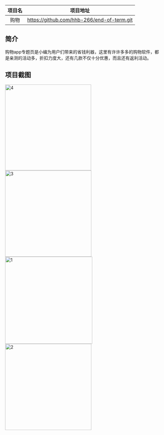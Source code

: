 |项目名    |项目地址                                     |
|:-------:|:-------------------------------------------:|
|购物|https://github.com/hhb-266/end-of-term.git|

## 简介


购物app专题页是小编为用户们带来的省钱利器，这里有许许多多的购物软件，都是亲测的活动多，折扣力度大，还有几款不仅十分优惠，而且还有返利活动。
## 项目截图
<img width="280" alt="4" src="https://user-images.githubusercontent.com/105643363/169929766-4b5452ff-d659-4417-8a45-0db980d91869.png">
<img width="281" alt="3" src="https://user-images.githubusercontent.com/105643363/169929770-e891b34d-0ecc-4fcc-9b11-d3c6e942879c.png">
<img width="284" alt="1" src="https://user-images.githubusercontent.com/105643363/169929772-6aaeec0e-5c9c-4f8f-8b43-b3fd7cb25bb0.png">
<img width="281" alt="2" src="https://user-images.githubusercontent.com/105643363/169929775-3b787cb0-54b0-4326-998d-2174d3270c85.png">

